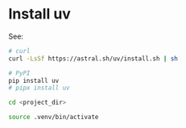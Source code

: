# Install uv

See: 

```bash
# curl
curl -LsSf https://astral.sh/uv/install.sh | sh

# PyPI
pip install uv
# pipx install uv
```


```bash
cd <project_dir>

source .venv/bin/activate
```
